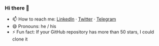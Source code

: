### Hi there 👋

<!--
**tiulpin/tiulpin** is a ✨ _special_ ✨ repository because its `README.md` (this file) appears on your GitHub profile.

How to clone this dotfiles repository:

xcode-select --install
/bin/bash -c "$(curl -fsSL https://raw.githubusercontent.com/Homebrew/install/master/install.sh)" && brew install yadm
yadm clone https://github.com/tiulpin/tiulpin.git --bootstrap
-->

- 📫 How to reach me: [LinkedIn](https://linkedin.com/in/tiulpin) · [Twitter](https://twitter.com/tiulpin) · [Telegram](https://t.me/tiulpin)
- 😄 Pronouns: he / his
- ⚡ Fun fact: If your GitHub repository has more than 50 stars, I could clone it
